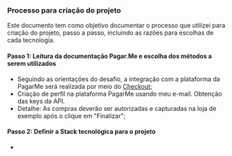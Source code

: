 ### Processo para criação do projeto

Este documento tem como objetivo documentar o processo que utilizei para criação do projeto, passo a passo, incluindo as razões para escolhas de cada tecnologia.

#### Passo 1: Leitura da documentação Pagar.Me e escolha dos métodos a serem utilizados

 - Seguindo as orientações do desafio, a integração com a plataforma da PagarMe será realizada por meio do [Checkout](https://docs-beta.pagar.me/v1/docs/overview-checkout);
 - Criação de perfil na plataforma PagarMe usando meu e-mail. Obtenção das keys da API.
 - Detalhe: As compras deverão ser autorizadas e capturadas na loja de exemplo após o clique em "Finalizar";
 
#### Passo 2: Definir a Stack tecnológica para o projeto

 - 
